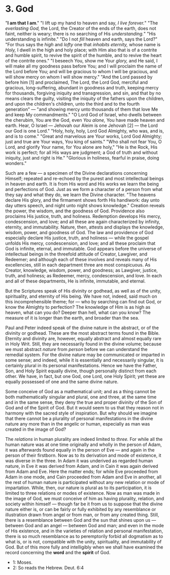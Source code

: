 # 3. God

"**I am that** **I am**." "I lift up my hand to heaven and say, *I live forever.*" "The *everlasting God,* the Lord, the Creator of the ends of the earth, does not faint, neither is weary; there is no searching of His *understanding.*" "His understanding is infinite." "Do I not *fill* heaven and earth, says the Lord?" "For thus says the *high* and *lofty* one that *inhabits eternity,* whose name is *Holy,* I dwell in the high and holy place; with Him also that is of a contrite and humble spirit, to revive the spirit of the humble, and to revive the heart of the contrite ones." "I beseech You, show me Your *glory,* and He said, I will make all my goodness pass before You; and I will proclaim the name of the Lord before You; and will be gracious to whom I will be gracious, and will show mercy on whom I will show mercy." "And the Lord passed by before him [1] and proclaimed, The Lord, the Lord God, merciful and gracious, long-suffering, abundant in goodness and truth, keeping mercy for thousands, forgiving iniquity and transgression, and sin, and that by no means clears the guilty, visiting the iniquity of the fathers upon the children, and upon the children's children, unto the third and to the fourth generation" — "and showing mercy unto thousands of them that love Me and keep My commandments." "O Lord God of Israel, who dwells between the cherubim, You are the God, even *You alone,* You have made heaven and earth. Hear, O Israel — Jehovah our Aleim is one Jehovah [2] — the Lord our God is one Lord." "Holy, holy, holy, Lord God Almighty, who was, and is, and is to come." "Great and marvelous are Your works, Lord God Almighty; just and true are Your ways, You king of saints." "Who shall not fear You, O Lord, and glorify Your name, for You alone are holy," "He is the Rock, His work is perfect; for all His ways are judgment; a God of truth and without iniquity, just and right is He." "Glorious in holiness, fearful in praise, doing wonders."

Such are a few — a specimen of the Divine declarations concerning Himself; repeated and re-echoed by the purest and most intellectual beings in heaven and earth. It is from His word and His works we learn the being and perfections of God. Just as we form a character of a person from what they say and what they do, we learn the Divine character. "The heavens declare His glory, and the firmament shows forth His handiwork: day unto day utters speech, and night unto night shows knowledge." Creation reveals the power, the wisdom, and the goodness of God. Providence also proclaims His justice, truth, and holiness. Redemption develops His mercy, condescension, and love; and all these are again characterized by infinity, eternity, and immutability. Nature, then, attests and displays the knowledge, wisdom, power, and goodness of God. The law and providence of God especially declare His justice, truth, and holiness — while the gospel unfolds His mercy, condescension, and love; and all these proclaim that God is infinite, eternal, and immutable. God appears before the universe of intellectual beings in the threefold attitude of Creator, Lawgiver, and Redeemer; and although each of these involves and reveals many of His excellencies, still in each department three are most conspicuous. As Creator, knowledge, wisdom, power, and goodness; as Lawgiver, justice, truth, and holiness; as Redeemer, mercy, condescension, and love. In each and all of these departments, He is infinite, immutable, and eternal.

But the Scriptures speak of His divinity or godhead, as well as of the unity, spirituality, and eternity of His being. We have not, indeed, said much on this incomprehensible theme; for — who by searching can find out God, or know the Almighty to perfection? The knowledge of Him is as high as heaven, what can you do? Deeper than hell, what can you know? The measure of it is longer than the earth, and broader than the sea.

Paul and Peter indeed speak of the divine nature in the abstract, or of the divinity or godhead. These are the most abstract terms found in the Bible. Eternity and divinity are, however, equally abstract and almost equally rare in Holy Writ. Still, they are necessarily found in the divine volume; because we must abstract *nature* from *person* before we can understand the remedial system. For the divine nature may be communicated or imparted in some sense; and indeed, while it is essentially and necessarily singular, it is certainly plural in its personal manifestations. Hence we have the Father, Son, and Holy Spirit equally divine, though personally distinct from each other. We have, in fact, but one God, one Lord, one Holy Spirit; yet these are equally possessed of one and the same divine nature.

Some conceive of God as a mathematical unit; and as a thing cannot be both mathematically singular and plural, one and three, at the same time and in the same sense, they deny the true and proper divinity of the Son of God and of the Spirit of God. But it would seem to us that they reason not in harmony with the sacred style of inspiration. But why should we imagine that there cannot be a plurality of personal manifestations in the divine nature any more than in the angelic or human, especially as man was created in the image of God?

The *relations* in human plurality are indeed limited to *three.* For while all the human nature was at one time originally and wholly in the person of Adam, it was afterwards found equally in the person of Eve — and again in the person of their firstborn. Now as to its derivation and mode of existence, it was diverse in the three. In Adam it was underived as regarded human nature, in Eve it was derived from Adam, and in Cain it was again derived from Adam and Eve. Here the matter ends; for while Eve proceeded from Adam in one mode, and Cain proceeded from Adam and Eve in another, all the rest of human nature is participated without any new relation or mode of impartation. While, then, our nature is plural as to its participation, it is limited to three relations or modes of existence. Now as man was made in the image of God, we must conceive of him as having plurality, relation, and society within himself — though far be it from us to suppose that the divine nature either is, or can be fairly or fully exhibited by any resemblance or illustration drawn from angel or from man, or from any created thing. Still, there is a resemblance between God and the sun that shines upon us — between God and an angel — between God and man; and even in the mode of His existence, and in the varieties of relation and personal manifestation, there is so much resemblance as to peremptorily forbid all dogmatism as to what is, or is not, compatible with the unity, spirituality, and immutability of God. But of this more fully and intelligibly when we shall have examined the record concerning the **word** and the **spirit** of God.

- 1: Moses.
- 2: So reads the Hebrew. Deut. 6:4